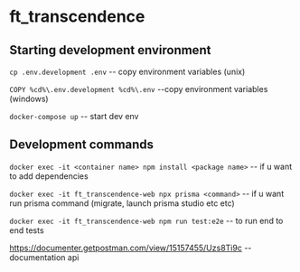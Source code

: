 # ft_transcendence


## Starting development environment
```cp .env.development .env``` -- copy environment variables (unix)

```COPY %cd%\.env.development %cd%\.env``` --copy environment variables (windows)

```docker-compose up``` -- start dev env 


## Development commands
```docker exec -it <container name> npm install <package name>```  -- if u want to add dependencies

```docker exec -it ft_transcendence-web npx prisma <command>```  -- if u want run prisma command (migrate, launch prisma studio etc etc)

```docker exec -it ft_transcendence-web npm run test:e2e``` -- to run end to end tests


https://documenter.getpostman.com/view/15157455/Uzs8Ti9c -- documentation api
